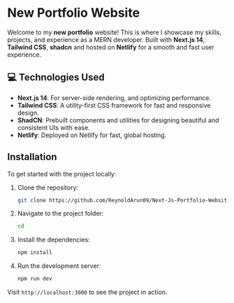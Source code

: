 # New Portfolio Website

Welcome to my **new portfolio** website! This is where I showcase my skills, projects, and experience as a MERN developer. Built with **Next.js 14**, **Tailwind CSS**, **shadcn** and hosted on **Netlify** for a smooth and fast user experience.

## 💻 Technologies Used

- **Next.js 14**: For server-side rendering, and optimizing performance.
- **Tailwind CSS**: A utility-first CSS framework for fast and responsive design.
- **ShadCN**: Prebuilt components and utilities for designing beautiful and consistent UIs with ease.
- **Netlify**: Deployed on Netlify for fast, global hosting.


## Installation

To get started with the project locally:

1. Clone the repository:

   ```bash
   git clone https://github.com/ReynoldArun09/Next-Js-Portfolio-Website-New.git
   ```

2. Navigate to the project folder:

   ```bash Next-Js-Portfolio-Website-New
   cd 
   ```

3. Install the dependencies:

   ```bash
   npm install
   ```

4. Run the development server:
   ```bash
   npm run dev
   ```

Visit `http://localhost:3000` to see the project in action.
